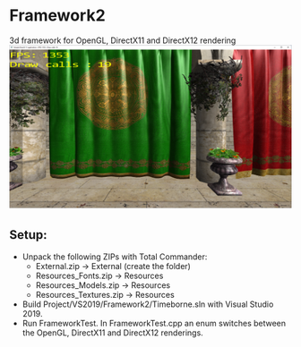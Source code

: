 # Framework2
3d framework for OpenGL, DirectX11 and DirectX12 rendering
![GitHub Logo](/Documents/git_image.png)
## Setup:
* Unpack the following ZIPs with Total Commander:
	* External.zip -> External (create the folder)
	* Resources_Fonts.zip -> Resources
	* Resources_Models.zip -> Resources
	* Resources_Textures.zip -> Resources
* Build Project/VS2019/Framework2/Timeborne.sln with Visual Studio 2019.
* Run FrameworkTest. In FrameworkTest.cpp an enum switches between the OpenGL, DirectX11 and DirectX12 renderings.